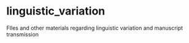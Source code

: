 linguistic_variation
====================

FIles and other materials regarding linguistic variation and manuscript transmission

